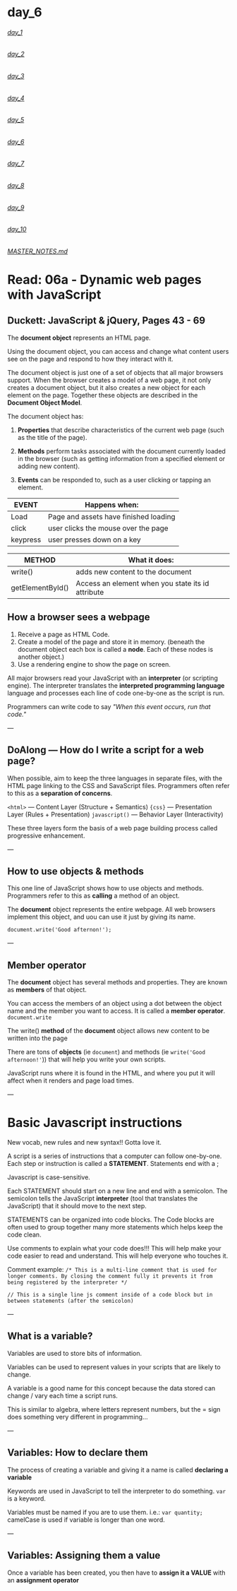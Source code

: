 # day_6

###### [day_1](day_1.md)
###### [day_2](day_2.md)
###### [day_3](day_3.md)
###### [day_4](day_4.md)
###### [day_5](day_5.md)
###### [day_6](day_6.md)
###### [day_7](day_7.md)
###### [day_8](day_8.md)
###### [day_9](day_9.md)
###### [day_10](day_10.md)

###### [MASTER_NOTES.md](MASTER_NOTES.md)

# Read: 06a - Dynamic web pages with JavaScript

## Duckett: JavaScript & jQuery, Pages 43 - 69

The **document object** represents an HTML page.

Using the document object, you can access and change what content users see on the page and respond to how they interact with it.

The document object is just one of a set of objects that all major browsers support. When the browser creates a model of a web page, it not only creates a document object, but it also creates a new object for each element on the page. Together these objects are described in the **Document Object Model**.


The document object has:

1. **Properties** that describe characteristics of the current web page (such as the title of the page).

2. **Methods** perform tasks associated with the document currently loaded in the browser (such as getting information from a specified element or adding new content).

3. **Events** can be responded to, such as a user clicking or tapping an element.


| EVENT | Happens when: |
| ----------- | ----------- |
| Load | Page and assets have finished loading |
| click | user clicks the mouse over the page |
| keypress | user presses down on a key |


| METHOD | What it does: |
| ----------- | ----------- |
| write() | adds new content to the document |
| getElementById() | Access an element when you state its id attribute |


## How a browser sees a webpage

1. Receive a page as HTML Code.
2. Create a model of the page and store it in memory. (beneath the document object each box is called a **node**. Each of these nodes is another object.)
3. Use a rendering engine to show the page on screen.

All major browsers read your JavaScript with an **interpreter** (or scripting engine). The interpreter translates the **interpreted programming language** language and processes each line of code one-by-one as the script is run.

Programmers can write code to say *"When this event occurs, run that code."*

—
## DoAlong — How do I write a script for a web page?

When possible, aim to keep the three languages in separate files, with the HTML page linking to the CSS and SavaScript files. Programmers often refer to this as a **separation of concerns**.


```<html>``` — Content Layer (Structure + Semantics)
```{css}``` — Presentation Layer (Rules + Presentation)
```javascript()``` — Behavior Layer (Interactivity)

These three layers form the basis of a web page building process called progressive enhancement.

—
## How to use objects & methods

This one line of JavaScript shows how to use objects and methods. Programmers refer to this as **calling** a method of an object.

The **document** object represents the entire webpage. All web browsers implement this object, and uou can use it just by giving its name.

```document.write('Good afternon!');```

—
## Member operator 
The **document** object has several methods and properties. They are known as **members** of that object. 

You can access the members of an object using a dot between the object name and the member you want to access. It is called a **member operator**. ```document.write```

The write() **method** of the **document** object allows new content to be written into the page 

There are tons of **objects** (ie ```document```) and methods (ie ```write('Good afternoon!'```)) that will help you write your own scripts.

JavaScript runs where it is found in the HTML, and where you put it will affect when it renders and page load times.


—
# Basic Javascript instructions

New vocab, new rules and new syntax!! Gotta love it. 

A script is a series of instructions that a computer can follow one-by-one. Each step or instruction is called a **STATEMENT**. Statements end with a ;

Javascript is case-sensitive.

Each STATEMENT should start on a new line and end with a semicolon. The semicolon tells the JavaScript **interpreter** (tool that translates the JavaScript) that it should move to the next step.

STATEMENTS can be organized into code blocks. The Code blocks are often used to group together many more statements which helps keep the code clean.

Use comments to explain what your code does!!! This will help make your code easier to read and understand. This will help everyone who touches it. 

Comment example:
```/* This is a multi-line comment that is used for longer comments. By closing the comment fully it prevents it from being registered by the interpreter */```

```// This is a single line js comment inside of a code block but in between statements (after the semicolon)```

—
## What is a variable?

Variables are used to store bits of information.

Variables can be used to represent values in your scripts that are likely to change. 

A variable is a good name for this concept because the data stored can change / vary each time a script runs.

This is similar to algebra, where letters represent numbers, but the = sign does something very different in programming...

—
## Variables: How to declare them

The process of creating a variable and giving it a name is called **declaring a variable**

Keywords are used in JavaScript to tell the interpreter to do something. ```var``` is a keyword. 

Variables must be named if you are to use them. i.e.: ```var quantity;``` camelCase is used if variable is longer than one word.

—

## Variables: Assigning them a value

Once a variable has been created, you then have to **assign it a VALUE** with an **assignment operator**